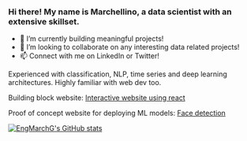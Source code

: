 ### Hi there! My name is Marchellino, a data scientist with an extensive skillset.

- 🌱 I’m currently building meaningful projects!
- 👯 I’m looking to collaborate on any interesting data related projects!
- 📫 Connect with me on LinkedIn or Twitter!

Experienced with classification, NLP, time series and deep learning architectures. Highly familiar with web dev too.

Building block website: [Interactive website using react](http://robofriends.atwebpages.com/)

Proof of concept website for deploying ML models: [Face detection](https://facedetectappli.herokuapp.com/)

[![EngMarchG's GitHub stats](https://github-readme-stats.vercel.app/api?username=EngMarchG&show_icons=true&theme=dark)](https://github.com/EngMarchG/github-readme-stats)
